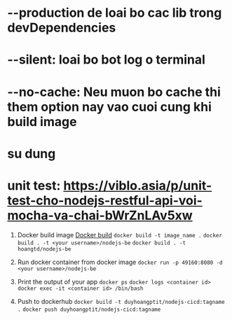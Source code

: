 # --production de loai bo cac lib trong devDependencies
# --silent: loai bo bot log o terminal
# --no-cache: Neu muon bo cache thi them option nay vao cuoi cung khi build image
# su dung 
# unit test: https://viblo.asia/p/unit-test-cho-nodejs-restful-api-voi-mocha-va-chai-bWrZnLAv5xw

1. Docker build image
    [Docker build](https://docs.docker.com/engine/reference/commandline/build/)
    `docker build -t image_name .`
    `docker build . -t <your username>/nodejs-be`
    `docker build . -t hoangtd/nodejs-be`

2. Run docker container from docker image
    `docker run -p 49160:8080 -d <your username>/nodejs-be`

3. Print the output of your app
    `docker ps`
    `docker logs <container id>`
    `docker exec -it <container id> /bin/bash`

4. Push to dockerhub
    `docker build -t duyhoangptit/nodejs-cicd:tagname .`
    `docker push duyhoangptit/nodejs-cicd:tagname`